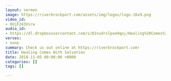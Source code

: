 ```yaml
---
layout: sermon
image: https://riverbrockport.com/assets/img/logos/logo-16x9.png
video_id:
- OUjF243Vsrw
audio_id:
- https://dl.dropboxusercontent.com/s/01nudrslpoe9qoj/Healing%20Comes%20With%20Salvation.mp3?dl=0
verses:
- none
summary: Check us out online at https://riverbrockport.com!
title: Healing Comes With Salvation
date: 2018-11-05 00:00:00 +0000
categories: []
tags: []

---
```

